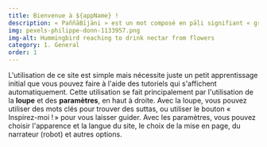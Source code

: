 ```yaml
---
title: Bienvenue à ${appName} !
description: « PaññāBījāni » est un mot composé en pāḷi signifiant « graines de sagesse ». Il s'agit d'un site dédié à l'étude et la traduction des textes bouddhistes anciens, en particulier des suttas (discours doctrinaux du Bouddha et de ses premiers disciples). Il contient de nouvelles traductions françaises alignées des sutta. Il contient également diverses informations de références sur les textes bouddhistes anciens.
img: pexels-philippe-donn-1133957.png
img-alt: Hummingbird reaching to drink nectar from flowers
category: 1. General
order: 1
---
```


L'utilisation de ce site est simple mais nécessite juste un petit apprentissage initial que vous pouvez faire à l'aide des tutoriels qui s'affichent automatiquement. Cette utilisation se fait principalement par l'utilisation de la **loupe** et des **paramètres**, en haut à droite. Avec la loupe, vous pouvez utiliser des mots clés pour trouver des suttas, ou utiliser le bouton « Inspirez-moi ! » pour vous laisser guider. Avec les paramètres, vous pouvez choisir l'apparence et la langue du site, le choix de la mise en page, du narrateur (robot) et autres options. 

